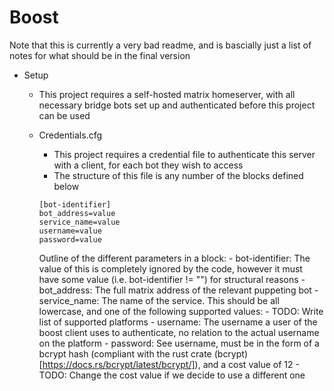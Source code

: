 # Boost

Note that this is currently a very bad readme, and is bascially just a list of notes for what should be in the final version

- Setup
    - This project requires a self-hosted matrix homeserver, with all necessary bridge bots set up and authenticated before this project can be used
    - Credentials.cfg
        - This project requires a credential file to authenticate this server with a client, for each bot they wish to access
        - The structure of this file is any number of the blocks defined below

        ```
        [bot-identifier]
        bot_address=value
        service_name=value
        username=value
        password=value
        ```

        Outline of the different parameters in a block:
            - bot-identifier: The value of this is completely ignored by the code, however it must have some value (i.e. bot-identifier != "") for structural reasons
            - bot_address: The full matrix address of the relevant puppeting bot
            - service_name: The name of the service. This should be all lowercase, and one of the following supported values:
                - TODO: Write list of supported platforms
            - username: The username a user of the boost client uses to authenticate, no relation to the actual username on the platform
            - password: See username, must be in the form of a bcrypt hash (compliant with the rust crate (bcrypt)[https://docs.rs/bcrypt/latest/bcrypt/]), and a cost value of 12
                - TODO: Change the cost value if we decide to use a different one

